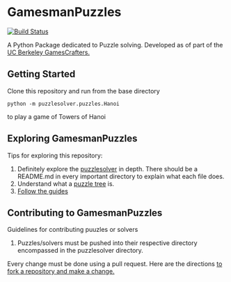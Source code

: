 # GamesmanPuzzles
[![Build Status](https://travis-ci.com/GamesCrafters/GamesmanPuzzles.svg?branch=master)](https://travis-ci.com/GamesCrafters/GamesmanPuzzles)

A Python Package dedicated to Puzzle solving. Developed as of part of the [UC Berkeley GamesCrafters.](http://gamescrafters.berkeley.edu/)
## Getting Started
Clone this repository and run from the base directory
```
python -m puzzlesolver.puzzles.Hanoi
```
to play a game of Towers of Hanoi

## Exploring GamesmanPuzzles
Tips for exploring this repository:
1. Definitely explore the [puzzlesolver](puzzlesolver) in depth. There should be a README.md in every important directory to explain what each file does.
2. Understand what a [puzzle tree](https://nyc.cs.berkeley.edu/wiki/Puzzle_tree) is.
3. [Follow the guides](tutorial)

## Contributing to GamesmanPuzzles
Guidelines for contributing puuzles or solvers
1. Puzzles/solvers must be pushed into their respective directory encompassed in the puzzlesolver directory.

Every change must be done using a pull request. Here are the directions [to fork a repository and make a change.](https://help.github.com/en/github/collaborating-with-issues-and-pull-requests/creating-a-pull-request-from-a-fork) 
